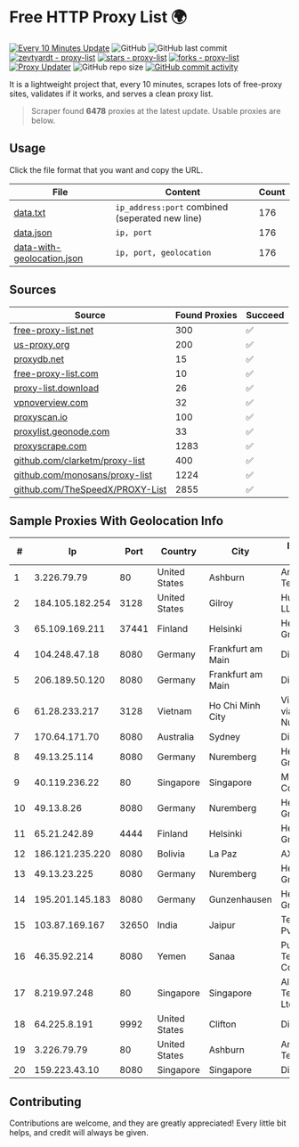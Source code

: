 
# Free HTTP Proxy List 🌍

[![Every 10 Minutes Update](https://github.com/mertguvencli/http-proxy-list/actions/workflows/main.yml/badge.svg?branch=main)](https://github.com/mertguvencli/http-proxy-list/actions/workflows/main.yml)
![GitHub](https://img.shields.io/github/license/mertguvencli/http-proxy-list)
![GitHub last commit](https://img.shields.io/github/last-commit/mertguvencli/http-proxy-list)
[![zevtyardt - proxy-list](https://img.shields.io/static/v1?label=zevtyardt&message=proxy-list&color=blue&logo=github)](https://github.com/zevtyardt/proxy-list "Go to GitHub repo")
[![stars - proxy-list](https://img.shields.io/github/stars/zevtyardt/proxy-list?style=social)](https://github.com/zevtyardt/proxy-list)
[![forks - proxy-list](https://img.shields.io/github/forks/zevtyardt/proxy-list?style=social)](https://github.com/zevtyardt/proxy-list)
[![Proxy Updater](https://github.com/zevtyardt/proxy-list/workflows/Proxy%20Updater/badge.svg)](https://github.com/zevtyardt/proxy-list/actions?query=workflow:"Proxy+Updater")
![GitHub repo size](https://img.shields.io/github/repo-size/zevtyardt/proxy-list)
[![GitHub commit activity](https://img.shields.io/github/commit-activity/m/zevtyardt/proxy-list?logo=commits)](https://github.com/zevtyardt/proxy-list/commits/main)

It is a lightweight project that, every 10 minutes, scrapes lots of free-proxy sites, validates if it works, and serves a clean proxy list.

> Scraper found **6478** proxies at the latest update. Usable proxies are below.

## Usage

Click the file format that you want and copy the URL.

|File|Content|Count|
|----|-------|-----|
|[data.txt](https://raw.githubusercontent.com/mertguvencli/http-proxy-list/main/proxy-list/data.txt)|`ip_address:port` combined (seperated new line)|176|
|[data.json](https://raw.githubusercontent.com/mertguvencli/http-proxy-list/main/proxy-list/data.json)|`ip, port`|176|
|[data-with-geolocation.json](https://raw.githubusercontent.com/mertguvencli/http-proxy-list/main/proxy-list/data-with-geolocation.json)|`ip, port, geolocation`|176|

## Sources

|Source|Found Proxies|Succeed|
|------|-------------|-------|
|[free-proxy-list.net](https://free-proxy-list.net)|300|✅|
|[us-proxy.org](https://www.us-proxy.org)|200|✅|
|[proxydb.net](http://proxydb.net)|15|✅|
|[free-proxy-list.com](https://free-proxy-list.com/?page=&port=&type%5B%5D=http&type%5B%5D=https&up_time=0&search=Search)|10|✅|
|[proxy-list.download](https://www.proxy-list.download/HTTP)|26|✅|
|[vpnoverview.com](https://vpnoverview.com/privacy/anonymous-browsing/free-proxy-servers)|32|✅|
|[proxyscan.io](https://www.proxyscan.io)|100|✅|
|[proxylist.geonode.com](https://proxylist.geonode.com/api/proxy-list?limit=300&page=1&sort_by=lastChecked&sort_type=desc&protocols=http,https)|33|✅|
|[proxyscrape.com](https://api.proxyscrape.com/v2/?request=displayproxies&protocol=http&timeout=10000&country=all&ssl=all&anonymity=all)|1283|✅|
|[github.com/clarketm/proxy-list](https://raw.githubusercontent.com/clarketm/proxy-list/master/proxy-list-raw.txt)|400|✅|
|[github.com/monosans/proxy-list](https://raw.githubusercontent.com/monosans/proxy-list/main/proxies/http.txt)|1224|✅|
|[github.com/TheSpeedX/PROXY-List](https://raw.githubusercontent.com/TheSpeedX/PROXY-List/master/http.txt)|2855|✅|


## Sample Proxies With Geolocation Info

|#|Ip|Port|Country|City|Internet Service Provider|
|-|--|----|-------|----|-------------------------|
|1|3.226.79.79|80|United States|Ashburn|Amazon Technologies Inc.|
|2|184.105.182.254|3128|United States|Gilroy|Hurricane Electric LLC|
|3|65.109.169.211|37441|Finland|Helsinki|Hetzner Online GmbH|
|4|104.248.47.18|8080|Germany|Frankfurt am Main|DigitalOcean, LLC|
|5|206.189.50.120|8080|Germany|Frankfurt am Main|DigitalOcean, LLC|
|6|61.28.233.217|3128|Vietnam|Ho Chi Minh City|Vinadata broadcast via vinagame AS Number|
|7|170.64.171.70|8080|Australia|Sydney|DigitalOcean, LLC|
|8|49.13.25.114|8080|Germany|Nuremberg|Hetzner Online GmbH|
|9|40.119.236.22|80|Singapore|Singapore|Microsoft Corporation|
|10|49.13.8.26|8080|Germany|Nuremberg|Hetzner Online GmbH|
|11|65.21.242.89|4444|Finland|Helsinki|Hetzner Online GmbH|
|12|186.121.235.220|8080|Bolivia|La Paz|AXS Bolivia S. A.|
|13|49.13.23.225|8080|Germany|Nuremberg|Hetzner Online GmbH|
|14|195.201.145.183|8080|Germany|Gunzenhausen|Hetzner Online GmbH|
|15|103.87.169.167|32650|India|Jaipur|Tejays Industries Pvt Ltd|
|16|46.35.92.214|8080|Yemen|Sanaa|Public Telecommunication Corporation|
|17|8.219.97.248|80|Singapore|Singapore|Alibaba (US) Technology Co., Ltd.|
|18|64.225.8.191|9992|United States|Clifton|DigitalOcean, LLC|
|19|3.226.79.79|80|United States|Ashburn|Amazon Technologies Inc.|
|20|159.223.43.10|8080|Singapore|Singapore|DigitalOcean, LLC|



## Contributing

Contributions are welcome, and they are greatly appreciated! Every
little bit helps, and credit will always be given.

